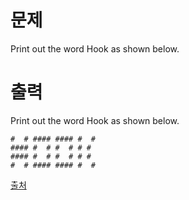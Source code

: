 # 문제

Print out the word Hook as shown below.

# 출력

Print out the word Hook as shown below.

```
#  # #### #### #  #
#### #  # #  # # #
#### #  # #  # # #
#  # #### #### #  #
```

[출처](https://www.acmicpc.net/problem/10189)
